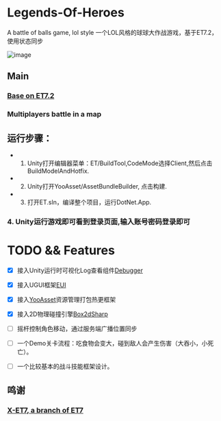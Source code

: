 # Legends-Of-Heroes
A battle of balls game, lol style
一个LOL风格的球球大作战游戏，基于ET7.2，使用状态同步

![image](https://user-images.githubusercontent.com/8274346/221614980-2390ad29-ae4b-4877-9bb5-30b730dd0819.png)

## Main
### [Base on ET7.2](https://github.com/egametang/ET)
### Multiplayers battle in a map

## 运行步骤：
- 1. Unity打开编辑器菜单：ET/BuildTool,CodeMode选择Client,然后点击BuildModelAndHotfix.
- 2. Unity打开YooAsset/AssetBundleBuilder, 点击构建.
- 3. 打开ET.sln，编译整个项目，运行DotNet.App.
### 4. Unity运行游戏即可看到登录页面,输入账号密码登录即可

# TODO && Features

- [x] 接入Unity运行时可视化Log查看组件[Debugger](https://github.com/FlameskyDexive/Debugger)
- [x] 接入UGUI框架[EUI](https://github.com/FlameskyDexive/Debugger)
- [x] 接入[YooAsset](https://github.com/tuyoogame/YooAsset)资源管理打包热更框架
- [x] 接入2D物理碰撞引擎[Box2dSharp](https://github.com/Zonciu/Box2DSharp)
- [ ] 摇杆控制角色移动，通过服务端广播位置同步
- [ ] 一个Demo关卡流程：吃食物会变大，碰到敌人会产生伤害（大吞小，小死亡）。
- [ ] 一个比较基本的战斗技能框架设计。


###

## 鸣谢
### [X-ET7, a branch of ET7](https://github.com/IcePower/X-ET7)
